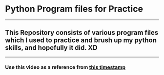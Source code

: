 # Python Program files for Practice
____________________________________
## This Repository consists of various program files which I used to practice and brush up my python skills, and hopefully it did. XD 

__________________
### Use this video as a reference from  [this timestamp](https://www.youtube.com/watch?v=_uQrJ0TkZlc&t=4577s)

